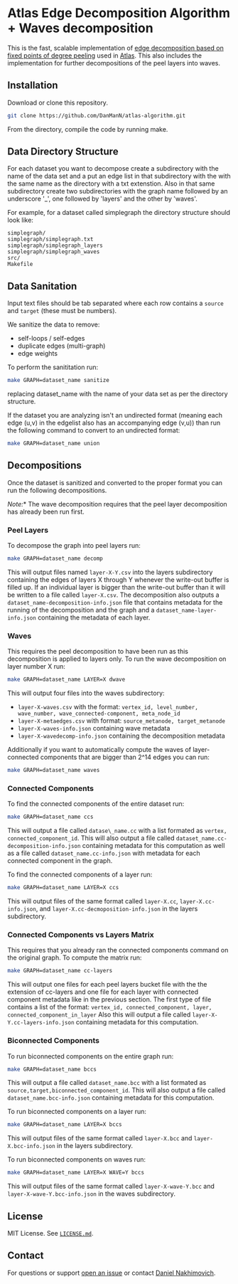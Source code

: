 # Atlas Edge Decomposition Algorithm + Waves decomposition

This is the fast, scalable implementation of [edge decomposition based on fixed points of degree peeling][edge-decomp] used in [Atlas][atlas].
This also includes the implementation for further decompositions of the peel layers into waves.

## Installation

Download or clone this repository.

```bash
git clone https://github.com/DanManN/atlas-algorithm.git
```

From the directory, compile the code by running make.

## Data Directory Structure

For each dataset you want to decompose create a subdirectory with the name of
the data set and a put an edge list in that subdirectory with the with the same
name as the directory with a txt extenstion. Also in that same subdirectory
create two subdirectories with the graph name followed by an underscore '\_',
one followed by 'layers' and the other by 'waves'.

For example, for a dataset called simplegraph the directory structure should look like:

```
simplegraph/
simplegraph/simplegraph.txt
simplegraph/simplegraph_layers
simplegraph/simplegraph_waves
src/
Makefile
```

## Data Sanitation

Input text files should be tab separated where each row contains a `source` and
`target` (these must be numbers).

We sanitize the data to remove:

* self-loops / self-edges
* duplicate edges (multi-graph)
* edge weights

To perform the sanititation run:

```bash
make GRAPH=dataset_name sanitize
```

replacing dataset\_name with the name of your data set as per the directory
structure.

If the dataset you are analyzing isn't an undirected format (meaning each edge
(u,v) in the edgelist also has an accompanying edge (v,u)) than run the
following command to convert to an undirected format:

```bash
make GRAPH=dataset_name union
```

## Decompositions

Once the dataset is sanitized and converted to the proper format you can run
the following decompositions.

**Note*:** The wave decomposition requires that the peel layer decomposition
has already been run first.

### Peel Layers

To decompose the graph into peel layers run:

```bash
make GRAPH=dataset_name decomp
```

This will output files named `layer-X-Y.csv` into the layers subdirectory
containing the edges of layers X through Y whenever the write-out buffer is
filled up.  If an individual layer is bigger than the write-out buffer than it
will be written to a file called `layer-X.csv`. The decomposition also outputs
a `dataset_name-decomposition-info.json` file that contains metadata for the
running of the decomposition and the graph and a `dataset_name-layer-info.json`
containing the metadata of each layer.

### Waves

This requires the peel decomposition to have been run as this decomposition is
applied to layers only.  To run the wave decomposition on layer number X run:

```bash
make GRAPH=dataset_name LAYER=X dwave
```
This will output four files into the waves subdirectory:

- `layer-X-waves.csv` with the format:
`vertex_id, level_number, wave_number, wave_connected-component, meta_node_id`
- `layer-X-metaedges.csv` with format:
`source_metanode, target_metanode`
- `layer-X-waves-info.json` containing wave metadata
- `layer-X-wavedecomp-info.json` containing the decomposition metadata

Additionally if you want to automatically compute the waves of layer-connected components
that are bigger than 2^14 edges you can run:

```bash
make GRAPH=dataset_name waves
```

### Connected Components

To find the connected components of the entire dataset run:

```bash
make GRAPH=dataset_name ccs
```
This will output a file called `datase\_name.cc` with a list formated as `vertex,
connected_component_id`. This will also output a file called
`dataset_name.cc-decomposition-info.json` containing metadata for this computation as well as a
file called `dataset_name.cc-info.json` with metadata for each connected component in the graph.

To find the connected components of a layer run:

```bash
make GRAPH=dataset_name LAYER=X ccs
```

This will output files of the same format called `layer-X.cc`,
`layer-X.cc-info.json`, and `layer-X.cc-decmoposition-info.json`
in the layers subdirectory.

### Connected Components vs Layers Matrix

This requires that you already ran the connected components command on the 
original graph. To compute the matrix run:

```bash
make GRAPH=dataset_name cc-layers
```

This will output one files for each peel layers bucket file with the the
extension of cc-layers and one file for each layer with connected component 
metadata like in the previous section. The first type of file contains a list 
of the format:
`vertex_id, connected_component, layer, connected_component_in_layer`
Also this will output a file called `layer-X-Y.cc-layers-info.json` containing
metadata for this computation.

### Biconnected Components

To run biconnected components on the entire graph run:

```bash
make GRAPH=dataset_name bccs
```

This will output a file called `dataset_name.bcc` with a list formated as
`source,target,biconnected_component_id`. This will also output a file called
`dataset_name.bcc-info.json` containing metadata for this computation.

To run biconnected components on a layer run:

```bash
make GRAPH=dataset_name LAYER=X bccs
```

This will output files of the same format called `layer-X.bcc` and
`layer-X.bcc-info.json` in the layers subdirectory.

To run biconnected components on waves run:

```bash
make GRAPH=dataset_name LAYER=X WAVE=Y bccs
```

This will output files of the same format called `layer-X-wave-Y.bcc` and
`layer-X-wave-Y.bcc-info.json` in the waves subdirectory.

## License

MIT License. See [`LICENSE.md`](LICENSE.md).


## Contact

For questions or support [open an issue][issues] or contact [Daniel Nakhimovich][dan].

[edge-decomp]: https://link.springer.com/article/10.1007/s13278-014-0191-7
[atlas]: https://github.com/DanManN/atlas
[dan]: mailto:dnahimov@gmail.com
[issues]: https://github.com/DanManN/atlas-algorithm/issues
